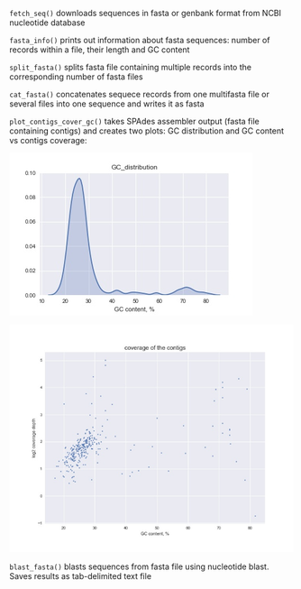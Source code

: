 `fetch_seq()` downloads sequences in fasta or genbank format from NCBI nucleotide database

`fasta_info()` prints out information about fasta sequences: number of records within a file, their length and GC content

`split_fasta()` splits fasta file containing multiple records into the corresponding number of fasta files

`cat_fasta()` concatenates sequece records from one multifasta file or several files into one sequence and writes it as fasta

`plot_contigs_cover_gc()` takes SPAdes assembler output (fasta file containing contigs) and creates two plots: GC distribution and GC content vs contigs coverage:

![gc_vs_coverage](plot_examples/contigs_GC_distribution.jpeg)

![gc_vs_coverage](plot_examples/GC_content_vs_contigs_coverage.jpeg)


`blast_fasta()` blasts sequences from fasta file using nucleotide blast. Saves results as tab-delimited text file
